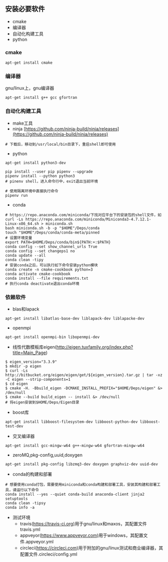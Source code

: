 ## 安装必要软件

- cmake
- 编译器
- 自动化构建工具
- python

### cmake
```shell script
apt-get install cmake
```

### 编译器
gnu/linux上，gnu编译器
```shell script
apt-get install g++ gcc gfortran
```

### 自动化构建工具

- make工具
- ninja [https://github.com/ninja-build/ninja/releases](https://github.com/ninja-build/ninja/releases)
```shell script
# 下载后，移动到/usr/local/bin目录下，重启shell即可使用
```
- python

```shell script
apt-get install python3-dev

pip install --user pip pipenv --upgrade
pipenv install --python python3
# pinenv shell，进入命令行中，exit退出当前环境

# 使用隔离环境中直接执行命令
pipenv run
```
- conda
```shell script
# https://repo.anaconda.com/miniconda/下找对应平台下的安装包的shell文件，如
curl -Ls https://repo.anaconda.com/miniconda/Miniconda3-4.7.12.1-Linux-x86_64.sh > miniconda.sh
bash miniconda.sh -b -p "$HOME"/Deps/conda
touch "$HOME"/Deps/conda/conda-meta/pinned
# 设置环境变量
export PATH=$HOME/Deps/conda/bin${PATH:+:$PATH}
conda config --set show_channel_urls True
conda config --set changeps1 no
conda update --all
conda clean -tipy
# 安装conda之后，可以执行如下命令安装python模块
conda create -n cmake-cookbook python=3
conda activate cmake-cookbook
conda install --file requirements.txt
# 执行conda deactivate退出conda环境
```

### 依赖软件

- blas和lapack
```shell script
apt-get install libatlas-base-dev liblapack-dev liblapacke-dev
```

- openmpi
```shell script
apt-get install openmpi-bin libopenmpi-dev
```

- 线性代数模板库eigen(http://eigen.tuxfamily.org/index.php?title=Main_Page)
```shell script
$ eigen_version="3.3.9"
$ mkdir -p eigen
$ curl -Ls http://bitbucket.org/eigen/eigen/get/${eigen_version}.tar.gz | tar -xz -C eigen --strip-components=1
$ cd eigen
$ cmake -H. -Bbuild_eigen -DCMAKE_INSTALL_PREFIX="$HOME/Deps/eigen" &> /dev/null
$ cmake --build build_eigen -- install &> /dev/null
# 将eigen安装到$HOME/Deps/Eigen目录
```

- boost库
```shell script
apt-get install libboost-filesystem-dev libboost-python-dev libboost-test-dev
```

- 交叉编译器
```shell script
apt-get install gcc-mingw-w64 g++-mingw-w64 gfortran-mingw-w64
```

- zeroMQ,pkg-config,uuid,doxygen
```shell script
apt-get install pkg-config libzmq3-dev doxygen graphviz-dev uuid-dev
```

- conda的构建和部署
```shell script
# 想要使用conda打包，需要使用miniconda和conda构建和部署工具，安装其构建和部署工具，请运行以下命令
conda install --yes --quiet conda-build anaconda-client jinja2 setuptools
conda clean -tipsy
conda info -a
```

- 测试环境
    - travis(https://travis-ci.org)用于gnu/linux和maxos，其配置文件travis.yml
    - appveyor(https://www.appveyor.com)用于windows，其配置文件.appveyor.yml
    - circleci(https://circleci.com)用于附加的gnu/linux测试和商业编译器，其配置文件.circleci/config.yml
    
